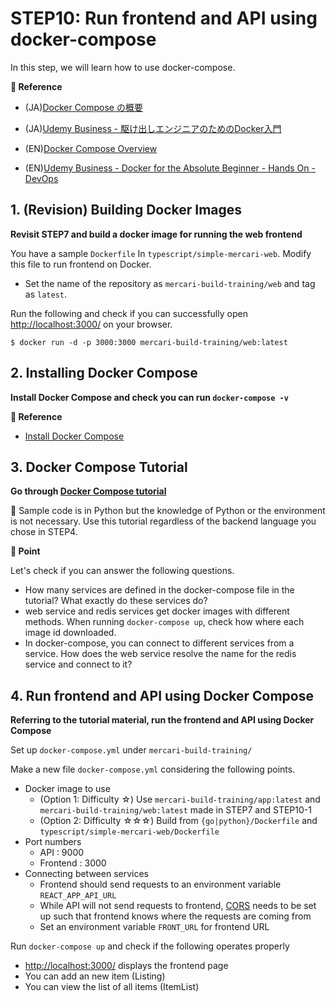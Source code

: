 # STEP10: Run frontend and API using docker-compose
In this step, we will learn how to use docker-compose.

**:book: Reference**

* (JA)[Docker Compose の概要](https://matsuand.github.io/docs.docker.jp.onthefly/compose/)
* (JA)[Udemy Business - 駆け出しエンジニアのためのDocker入門](https://mercari.udemy.com/course/docker-startup/)

* (EN)[Docker Compose Overview](https://docs.docker.com/compose/)
* (EN)[Udemy Business - Docker for the Absolute Beginner - Hands On - DevOps](https://mercari.udemy.com/course/learn-docker/)

## 1. (Revision) Building Docker Images

**Revisit STEP7 and build a docker image for running the web frontend**

You have a sample `Dockerfile` In `typescript/simple-mercari-web`. Modify this file to run frontend on Docker.

* Set the name of the repository as `mercari-build-training/web` and tag as `latest`.

Run the following and check if you can successfully open [http://localhost:3000/](http://localhost:3000/) on your browser.

`$ docker run -d -p 3000:3000 mercari-build-training/web:latest`


## 2. Installing Docker Compose
**Install Docker Compose and check you can run `docker-compose -v`**

**:book: Reference**

* [Install Docker Compose](https://docs.docker.com/compose/install/)

## 3. Docker Compose Tutorial
**Go through [Docker Compose tutorial](https://docs.docker.com/compose/gettingstarted/)**

:pushpin: Sample code is in Python but the knowledge of Python or the environment is not necessary. Use this tutorial regardless of the backend language you chose in STEP4.

**:beginner: Point**

Let's check if you can answer the following questions.

* How many services are defined in the docker-compose file in the tutorial? What exactly do these services do?
* web service and redis services get docker images with different methods. When running `docker-compose up`, check how where each image id downloaded.
* In docker-compose, you can connect to different services from a service. How does the web service resolve the name for the redis service and connect to it?

## 4. Run frontend and API using Docker Compose
**Referring to the tutorial material, run the frontend and API using Docker Compose**


Set up `docker-compose.yml` under `mercari-build-training/`

Make a new file `docker-compose.yml` considering the following points.

* Docker image to use
    * (Option 1: Difficulty ☆) Use `mercari-build-training/app:latest` and `mercari-build-training/web:latest` made in STEP7 and STEP10-1
    * (Option 2: Difficulty ☆☆☆) Build from `{go|python}/Dockerfile` and `typescript/simple-mercari-web/Dockerfile`
* Port numbers
    * API : 9000
    * Frontend : 3000
* Connecting between services
    * Frontend should send requests to an environment variable `REACT_APP_API_URL`
    * While API will not send requests to frontend, [CORS](https://developer.mozilla.org/ja/docs/Web/HTTP/CORS) needs to be set up such that frontend knows where the requests are coming from
    * Set an environment variable `FRONT_URL` for frontend URL


Run `docker-compose up` and check if the following operates properly
- [http://localhost:3000/](http://localhost:3000/) displays the frontend page
- You can add an new item (Listing)
- You can view the list of all items (ItemList)
